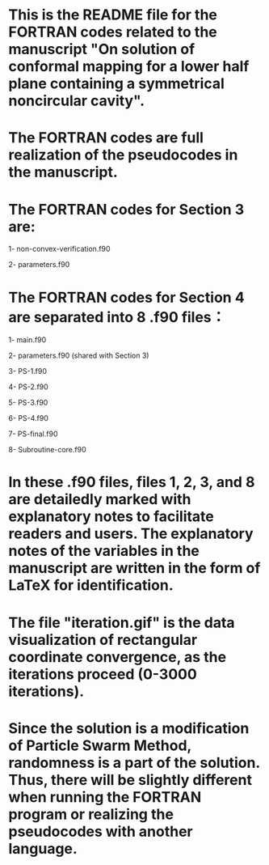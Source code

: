 # This is the README file for the FORTRAN codes related to the manuscript "On solution of conformal mapping for a lower half plane containing a symmetrical noncircular cavity".

# The FORTRAN codes are full realization of the pseudocodes in the manuscript.

# The FORTRAN codes for Section 3 are:

1- non-convex-verification.f90

2- parameters.f90

# The FORTRAN codes for Section 4 are separated into 8 .f90 files：

1- main.f90 

2- parameters.f90 (shared with Section 3)

3- PS-1.f90 

4- PS-2.f90

5- PS-3.f90

6- PS-4.f90

7- PS-final.f90

8- Subroutine-core.f90

# In these .f90 files, files 1, 2, 3, and 8 are detailedly marked with explanatory notes to facilitate readers and users. The explanatory notes of the variables in the manuscript are written in the form of LaTeX for identification.

# The file "iteration.gif" is the data visualization of rectangular coordinate convergence, as the iterations proceed (0-3000 iterations).

# Since the solution is a modification of Particle Swarm Method, randomness is a part of the solution. Thus, there will be slightly different when running the FORTRAN program or realizing the pseudocodes with another language.
